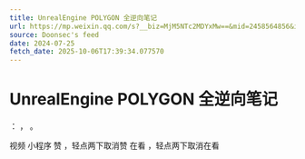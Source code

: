 ```yaml
---
title: UnrealEngine POLYGON 全逆向笔记
url: https://mp.weixin.qq.com/s?__biz=MjM5NTc2MDYxMw==&mid=2458564856&idx=1&sn=904dd1ab3f274c3482d65d70601ba81b
source: Doonsec's feed
date: 2024-07-25
fetch_date: 2025-10-06T17:39:34.077570
---
```


# UnrealEngine POLYGON 全逆向笔记

：
，
。

视频
小程序
赞
，轻点两下取消赞
在看
，轻点两下取消在看
